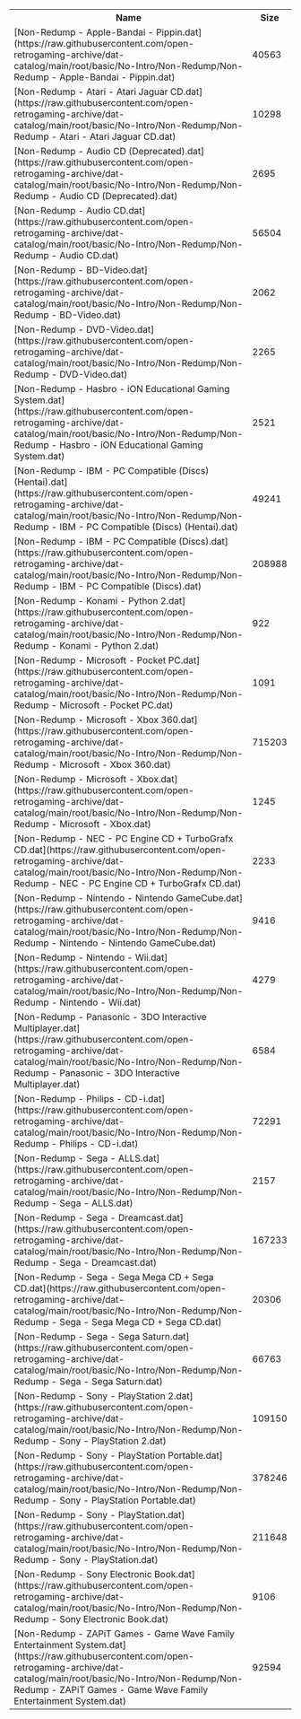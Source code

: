 <table>
<tr><th>Name</th><th>Size</th></tr>
<tr><td>[Non-Redump - Apple-Bandai - Pippin.dat](https://raw.githubusercontent.com/open-retrogaming-archive/dat-catalog/main/root/basic/No-Intro/Non-Redump/Non-Redump - Apple-Bandai - Pippin.dat)</td><td>40563</td></tr>
<tr><td>[Non-Redump - Atari - Atari Jaguar CD.dat](https://raw.githubusercontent.com/open-retrogaming-archive/dat-catalog/main/root/basic/No-Intro/Non-Redump/Non-Redump - Atari - Atari Jaguar CD.dat)</td><td>10298</td></tr>
<tr><td>[Non-Redump - Audio CD (Deprecated).dat](https://raw.githubusercontent.com/open-retrogaming-archive/dat-catalog/main/root/basic/No-Intro/Non-Redump/Non-Redump - Audio CD (Deprecated).dat)</td><td>2695</td></tr>
<tr><td>[Non-Redump - Audio CD.dat](https://raw.githubusercontent.com/open-retrogaming-archive/dat-catalog/main/root/basic/No-Intro/Non-Redump/Non-Redump - Audio CD.dat)</td><td>56504</td></tr>
<tr><td>[Non-Redump - BD-Video.dat](https://raw.githubusercontent.com/open-retrogaming-archive/dat-catalog/main/root/basic/No-Intro/Non-Redump/Non-Redump - BD-Video.dat)</td><td>2062</td></tr>
<tr><td>[Non-Redump - DVD-Video.dat](https://raw.githubusercontent.com/open-retrogaming-archive/dat-catalog/main/root/basic/No-Intro/Non-Redump/Non-Redump - DVD-Video.dat)</td><td>2265</td></tr>
<tr><td>[Non-Redump - Hasbro - iON Educational Gaming System.dat](https://raw.githubusercontent.com/open-retrogaming-archive/dat-catalog/main/root/basic/No-Intro/Non-Redump/Non-Redump - Hasbro - iON Educational Gaming System.dat)</td><td>2521</td></tr>
<tr><td>[Non-Redump - IBM - PC Compatible (Discs) (Hentai).dat](https://raw.githubusercontent.com/open-retrogaming-archive/dat-catalog/main/root/basic/No-Intro/Non-Redump/Non-Redump - IBM - PC Compatible (Discs) (Hentai).dat)</td><td>49241</td></tr>
<tr><td>[Non-Redump - IBM - PC Compatible (Discs).dat](https://raw.githubusercontent.com/open-retrogaming-archive/dat-catalog/main/root/basic/No-Intro/Non-Redump/Non-Redump - IBM - PC Compatible (Discs).dat)</td><td>208988</td></tr>
<tr><td>[Non-Redump - Konami - Python 2.dat](https://raw.githubusercontent.com/open-retrogaming-archive/dat-catalog/main/root/basic/No-Intro/Non-Redump/Non-Redump - Konami - Python 2.dat)</td><td>922</td></tr>
<tr><td>[Non-Redump - Microsoft - Pocket PC.dat](https://raw.githubusercontent.com/open-retrogaming-archive/dat-catalog/main/root/basic/No-Intro/Non-Redump/Non-Redump - Microsoft - Pocket PC.dat)</td><td>1091</td></tr>
<tr><td>[Non-Redump - Microsoft - Xbox 360.dat](https://raw.githubusercontent.com/open-retrogaming-archive/dat-catalog/main/root/basic/No-Intro/Non-Redump/Non-Redump - Microsoft - Xbox 360.dat)</td><td>715203</td></tr>
<tr><td>[Non-Redump - Microsoft - Xbox.dat](https://raw.githubusercontent.com/open-retrogaming-archive/dat-catalog/main/root/basic/No-Intro/Non-Redump/Non-Redump - Microsoft - Xbox.dat)</td><td>1245</td></tr>
<tr><td>[Non-Redump - NEC - PC Engine CD + TurboGrafx CD.dat](https://raw.githubusercontent.com/open-retrogaming-archive/dat-catalog/main/root/basic/No-Intro/Non-Redump/Non-Redump - NEC - PC Engine CD + TurboGrafx CD.dat)</td><td>2233</td></tr>
<tr><td>[Non-Redump - Nintendo - Nintendo GameCube.dat](https://raw.githubusercontent.com/open-retrogaming-archive/dat-catalog/main/root/basic/No-Intro/Non-Redump/Non-Redump - Nintendo - Nintendo GameCube.dat)</td><td>9416</td></tr>
<tr><td>[Non-Redump - Nintendo - Wii.dat](https://raw.githubusercontent.com/open-retrogaming-archive/dat-catalog/main/root/basic/No-Intro/Non-Redump/Non-Redump - Nintendo - Wii.dat)</td><td>4279</td></tr>
<tr><td>[Non-Redump - Panasonic - 3DO Interactive Multiplayer.dat](https://raw.githubusercontent.com/open-retrogaming-archive/dat-catalog/main/root/basic/No-Intro/Non-Redump/Non-Redump - Panasonic - 3DO Interactive Multiplayer.dat)</td><td>6584</td></tr>
<tr><td>[Non-Redump - Philips - CD-i.dat](https://raw.githubusercontent.com/open-retrogaming-archive/dat-catalog/main/root/basic/No-Intro/Non-Redump/Non-Redump - Philips - CD-i.dat)</td><td>72291</td></tr>
<tr><td>[Non-Redump - Sega - ALLS.dat](https://raw.githubusercontent.com/open-retrogaming-archive/dat-catalog/main/root/basic/No-Intro/Non-Redump/Non-Redump - Sega - ALLS.dat)</td><td>2157</td></tr>
<tr><td>[Non-Redump - Sega - Dreamcast.dat](https://raw.githubusercontent.com/open-retrogaming-archive/dat-catalog/main/root/basic/No-Intro/Non-Redump/Non-Redump - Sega - Dreamcast.dat)</td><td>167233</td></tr>
<tr><td>[Non-Redump - Sega - Sega Mega CD + Sega CD.dat](https://raw.githubusercontent.com/open-retrogaming-archive/dat-catalog/main/root/basic/No-Intro/Non-Redump/Non-Redump - Sega - Sega Mega CD + Sega CD.dat)</td><td>20306</td></tr>
<tr><td>[Non-Redump - Sega - Sega Saturn.dat](https://raw.githubusercontent.com/open-retrogaming-archive/dat-catalog/main/root/basic/No-Intro/Non-Redump/Non-Redump - Sega - Sega Saturn.dat)</td><td>66763</td></tr>
<tr><td>[Non-Redump - Sony - PlayStation 2.dat](https://raw.githubusercontent.com/open-retrogaming-archive/dat-catalog/main/root/basic/No-Intro/Non-Redump/Non-Redump - Sony - PlayStation 2.dat)</td><td>109150</td></tr>
<tr><td>[Non-Redump - Sony - PlayStation Portable.dat](https://raw.githubusercontent.com/open-retrogaming-archive/dat-catalog/main/root/basic/No-Intro/Non-Redump/Non-Redump - Sony - PlayStation Portable.dat)</td><td>378246</td></tr>
<tr><td>[Non-Redump - Sony - PlayStation.dat](https://raw.githubusercontent.com/open-retrogaming-archive/dat-catalog/main/root/basic/No-Intro/Non-Redump/Non-Redump - Sony - PlayStation.dat)</td><td>211648</td></tr>
<tr><td>[Non-Redump - Sony Electronic Book.dat](https://raw.githubusercontent.com/open-retrogaming-archive/dat-catalog/main/root/basic/No-Intro/Non-Redump/Non-Redump - Sony Electronic Book.dat)</td><td>9106</td></tr>
<tr><td>[Non-Redump - ZAPiT Games - Game Wave Family Entertainment System.dat](https://raw.githubusercontent.com/open-retrogaming-archive/dat-catalog/main/root/basic/No-Intro/Non-Redump/Non-Redump - ZAPiT Games - Game Wave Family Entertainment System.dat)</td><td>92594</td></tr>
</table>
